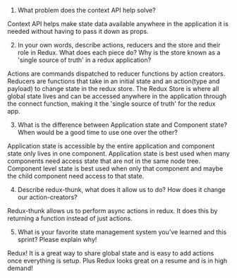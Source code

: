 1. What problem does the context API help solve?

Context API helps make state data available anywhere in the application it is needed without having to pass it down as props. 

2. In your own words, describe actions, reducers and the store and their role in Redux. What does each piece do? Why is the store known as a 'single source of truth' in a  redux application?

Actions are commands dispatched to reducer functions by action creators. Reducers are functions that take in an initial state and an action(type and payload) to change state in the redux store. The Redux Store is where all global state lives and can be accessed anywhere in the application through the connect function, making it the 'single source of truth' for the redux app.

3. What is the difference between Application state and Component state? When would be a good time to use one over the other?

Application state is accessible by the entire application and component state only lives in one component. Application state is best used when many components need access state that are not in the same node tree. Component level state is best used when only that component and maybe the child component need access to that state.

4. Describe redux-thunk, what does it allow us to do? How does it change our action-creators?

Redux-thunk allows us to perform async actions in redux. It does this by returning a function instead of just actions.

5. What is your favorite state management system you've learned and this sprint? Please explain why!

Redux! It is a great way to share global state and is easy to add actions once everything is setup. Plus Redux looks great on a resume and is in high demand!
